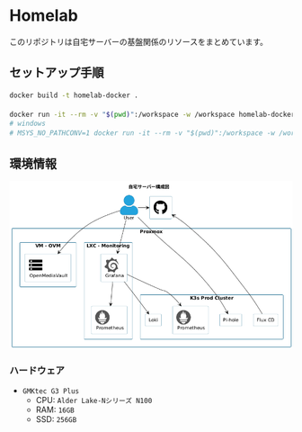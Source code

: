 # Homelab

このリポジトリは自宅サーバーの基盤関係のリソースをまとめています。

## セットアップ手順

```bash
docker build -t homelab-docker .

docker run -it --rm -v "$(pwd)":/workspace -w /workspace homelab-docker
# windows
# MSYS_NO_PATHCONV=1 docker run -it --rm -v "$(pwd)":/workspace -w /workspace homelab-docker
```

## 環境情報

![Diagram](./docs/diagram.png)

### ハードウェア

- `GMKtec G3 Plus`
  - CPU: `Alder Lake-Nシリーズ N100`
  - RAM: `16GB`
  - SSD: `256GB`
